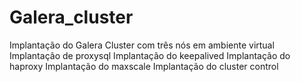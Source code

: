 # Galera_cluster
Implantação do Galera Cluster com três nós em ambiente virtual Implantação de proxysql Implantação do keepalived Implantação do haproxy Implantação do maxscale Implantação do cluster control
